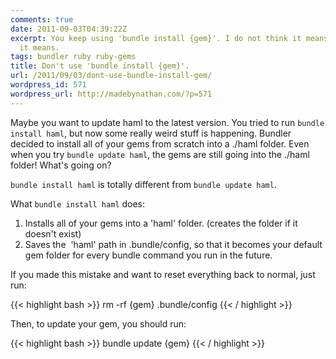 ```yaml
---
comments: true
date: 2011-09-03T04:39:22Z
excerpt: You keep using 'bundle install {gem}'. I do not think it means what you think
  it means.
tags: bundler ruby ruby-gems
title: Don't use 'bundle install {gem}'.
url: /2011/09/03/dont-use-bundle-install-gem/
wordpress_id: 571
wordpress_url: http://madebynathan.com/?p=571
---
```


Maybe you want to update haml to the latest version. You tried to run <code>bundle install haml</code>, but now some really weird stuff is happening. Bundler decided to install all of your gems from scratch into a ./haml folder. Even when you try <code>bundle update haml</code>, the gems are still going into the ./haml folder! What's going on?

<code>bundle install haml</code> is totally different from <code>bundle update haml</code>.

What <code>bundle install haml</code> does:
<ol>
	<li>Installs all of your gems into a 'haml' folder. (creates the folder if it doesn't exist)</li>
	<li>Saves the  'haml' path in .bundle/config, so that it becomes your default gem folder for every bundle command you run in the future.</li>
</ol>

If you made this mistake and want to reset everything back to normal, just run:

{{< highlight bash >}}
rm -rf {gem} .bundle/config
{{< / highlight >}}


Then, to update your gem, you should run:

{{< highlight bash >}}
bundle update {gem}
{{< / highlight >}}

